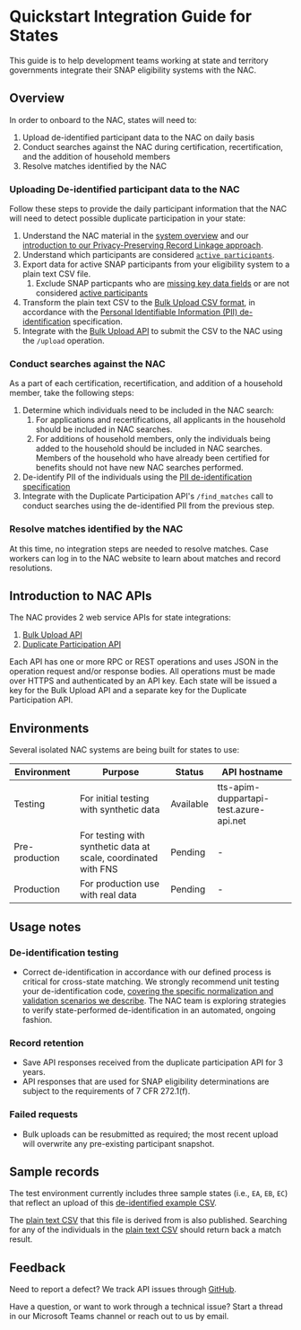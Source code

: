# Quickstart Integration Guide for States

This guide is to help development teams working at state and territory governments integrate their SNAP eligibility systems with the NAC. 

## Overview

In order to onboard to the NAC, states will need to:

1. Upload de-identified participant data to the NAC on daily basis
1. Conduct searches against the NAC during certification, recertification, and the addition of household members
1. Resolve matches identified by the NAC

### Uploading De-identified participant data to the NAC
Follow these steps to provide the daily participant information that the NAC will need to detect possible duplicate participation in your state:

1. Understand the NAC material in the [system overview](https://github.com/18F/piipan#overview) and our [introduction to our Privacy-Preserving Record Linkage approach](https://github.com/18F/piipan/blob/dev/docs/pprl-plain.md).
1. Understand which participants are considered [`active participants`](/etl/docs/bulk-import.md#definition-of-active-participants).
1. Export data for active SNAP participants from your eligibility system to a plain text CSV file.
    1. Exclude SNAP particpants who are [missing key data fields](/etl/docs/bulk-import.md#participant-records-to-exclude) or are not considered [active participants](/etl/docs/bulk-import.md#definition-of-active-participants)
1. Transform the plain text CSV to the [Bulk Upload CSV format](../etl/docs/bulk-import.md), in accordance with the [Personal Identifiable Information (PII) de-identification](./pprl.md) specification.
1. Integrate with the [Bulk Upload API](./openapi/generated/bulk-api/openapi.md) to submit the CSV to the NAC using the `/upload` operation.

### Conduct searches against the NAC
As a part of each certification, recertification, and addition of a household member, take the following steps:

1. Determine which individuals need to be included in the NAC search:
    1. For applications and recertifications, all applicants in the household should be included in NAC searches.
    1. For additions of household members, only the individuals being added to the household should be included in NAC searches.  Members of the household who have already been certified for benefits should not have new NAC searches performed.
1. De-identify PII of the individuals using the [PII de-identification specification](./pprl.md)
1. Integrate with the Duplicate Participation API's `/find_matches` call to conduct searches using the de-identified PII from the previous step.

### Resolve matches identified by the NAC
At this time, no integration steps are needed to resolve matches. Case workers can log in to the NAC website to learn about matches and record resolutions.

## Introduction to NAC APIs
The NAC provides 2 web service APIs for state integrations:

1. [Bulk Upload API](./openapi/generated/bulk-api/openapi.md)
1. [Duplicate Participation API](./openapi/generated/duplicate-participation-api/openapi.md)

Each API has one or more RPC or REST operations and uses JSON in the operation request and/or response bodies. All operations must be made over HTTPS and authenticated by an API key. Each state will be issued a key for the Bulk Upload API and a separate key for the Duplicate Participation API.

## Environments

Several isolated NAC systems are being built for states to use:

| Environment    | Purpose                                 | Status    | API hostname                           |
|----------------|-----------------------------------------|-----------|----------------------------------------|
| Testing        | For initial testing with synthetic data | Available | tts-apim-duppartapi-test.azure-api.net |
| Pre-production | For testing with synthetic data at scale, coordinated with FNS     | Pending   | -                                      |
| Production     | For production use with real data       | Pending   | -                                      |

## Usage notes

### De-identification testing
- Correct de-identification in accordance with our defined process is critical for cross-state matching. We strongly recommend unit testing your de-identification code, [covering the specific normalization and validation scenarios we describe](./pprl.md). The NAC team is exploring strategies to verify state-performed de-identification in an automated, ongoing fashion.

### Record retention
- Save API responses received from the duplicate participation API for 3 years.
- API responses that are used for SNAP eligibility determinations are subject to the requirements of 7 CFR 272.1(f).

### Failed requests
- Bulk uploads can be resubmitted as required; the most recent upload will overwrite any pre-existing participant snapshot.

## Sample records

The test environment currently includes three sample states (i.e., `EA`, `EB`, `EC`) that reflect an upload of this [de-identified example CSV](../etl/docs/csv/example.csv). 

The [plain text CSV](../etl/docs/csv/plaintext-example.csv) that this file is derived from is also published. Searching for any of the individuals in the [plain text CSV](../etl/docs/csv/plaintext-example.csv) should return back a match result.

## Feedback

Need to report a defect? We track API issues through [GitHub](https://github.com/18F/piipan/issues).

Have a question, or want to work through a technical issue? Start a thread in our Microsoft Teams channel or reach out to us by email.
